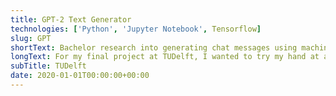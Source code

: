 ```yaml
---
title: GPT-2 Text Generator
technologies: ['Python', 'Jupyter Notebook', Tensorflow]
slug: GPT
shortText: Bachelor research into generating chat messages using machine learning models to improve classification of patients with mental illnesses.
longText: For my final project at TUDelft, I wanted to try my hand at a practical machine learning problem. During my research, I was able to generate stories using OpenAI's GPT-2 transformer model that had an accuracy of 58.7% when classified manually and compared using the BLEU score. Final grade 9.5/10
subTitle: TUDelft
date: 2020-01-01T00:00:00+00:00
---
```

